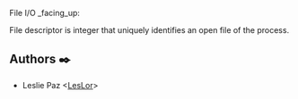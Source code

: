 File I/O  _facing_up:

File descriptor is integer that uniquely identifies an open file of the process.



## Authors :black_nib:

* Leslie Paz <[LesLor](https://github.com/LesLor)>

